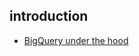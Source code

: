 ## introduction

- [BigQuery under the hood](https://cloud.google.com/blog/products/bigquery/bigquery-under-the-hood)
